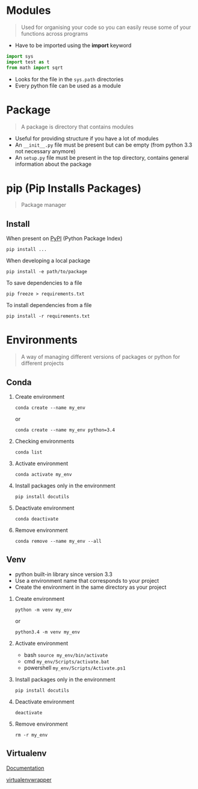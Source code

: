 # Modules

> Used for organising your code so you can easily reuse some of your functions across programs

- Have to be imported using the **import** keyword

```python
import sys
import test as t
from math import sqrt
```

- Looks for the file in the `sys.path` directories
- Every python file can be used as a module

# Package

> A package is directory that contains modules

- Useful for providing structure if you have a lot of modules
- An `__init__.py` file must be present but can be empty (from python 3.3 not necessary anymore)
- An `setup.py` file must be present in the top directory, contains general information about the package


# pip (Pip Installs Packages)

> Package manager

## Install

When present on [PyPI](https://pypi.org/) (Python Package Index)

`pip install ...`

When developing a local package

`pip install -e path/to/package`

To save dependencies to a file

`pip freeze > requirements.txt`

To install dependencies from a file

`pip install -r requirements.txt`

# Environments

> A way of managing different versions of packages or python for different projects

## Conda

1. Create environment 

    `conda create --name my_env`
    
    or
    
    `conda create --name my_env python=3.4`
    
1. Checking environments

    `conda list`

1. Activate environment

    `conda activate my_env`
    
1. Install packages only in the environment

    `pip install docutils`
    
1. Deactivate environment

    `conda deactivate`
    
1. Remove environment

    `conda remove --name my_env --all`

## Venv

- python built-in library since version 3.3
- Use a environment name that corresponds to your project
- Create the environment in the same directory as your project

1. Create environment 

    `python -m venv my_env`
    
    or 
    
    `python3.4 -m venv my_env`

1. Activate environment

    - bash `source my_env/bin/activate`
    - cmd `my_env/Scripts/activate.bat`
    - powershell `my_env/Scripts/Activate.ps1`
    
1. Install packages only in the environment

    `pip install docutils`
    
1. Deactivate environment

    `deactivate`
    
1. Remove environment

    `rm -r my_env`
    
## Virtualenv

[Documentation](https://virtualenv.pypa.io/en/stable/)

[virtualenvwrapper](https://virtualenvwrapper.readthedocs.io/en/latest/#)